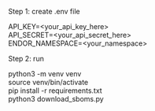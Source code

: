 Step 1: create .env file  

API_KEY=<your_api_key_here>  
API_SECRET=<your_api_secret_here>  
ENDOR_NAMESPACE=<your_namespace>  

Step 2: run

python3 -m venv venv  
source venv/bin/activate  
pip install -r requirements.txt  
python3 download_sboms.py




